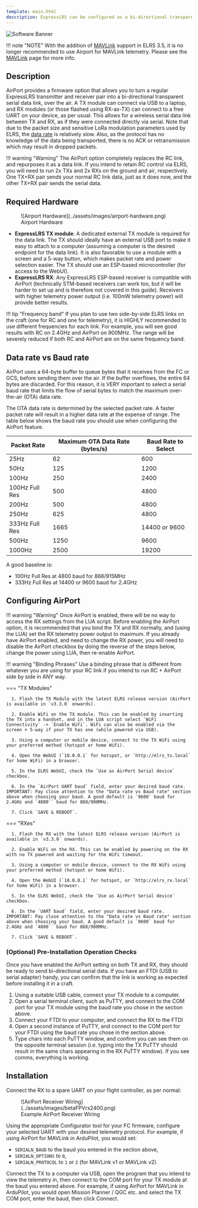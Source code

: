 ```yaml
---
template: main.html
description: ExpressLRS can be configured as a bi-directional transparent serial data link, over the air.
---
```


![Software Banner](https://raw.githubusercontent.com/ExpressLRS/ExpressLRS-Hardware/master/img/software.png)

!!! note "NOTE"
    With the addition of [MAVLink](../mavlink/) support in ELRS 3.5, it is no longer recommended to use Airport for MAVLink telemetry. Please see the [MAVLink](../mavlink/) page for more info.
	
## Description

AirPort provides a firmware option that allows you to turn a regular ExpressLRS transmitter and receiver pair into a bi-directional transparent serial data link, over the air.
A TX module can connect via USB to a laptop, and RX modules (or those flashed using RX-as-TX) can connect to a free UART on your device, as per usual. This allows for a wireless serial data link between TX and RX, as if they were connected directly via serial. Note that due to the packet size and sensitive LoRa modulation parameters used by ELRS, the [data rate](#data-rate-vs-baud-rate) is relatively slow. Also, as the protocol has no knowledge of the data being transported, there is no ACK or retransmission which may result in dropped packets.

!!! warning "Warning"
    The AirPort option completely replaces the RC link, and repurposes it as a data link. If you intend to retain RC control via ELRS, you will need to run 2x TXs and 2x RXs on the ground and air, respectively. One TX+RX pair sends your normal RC link data, just as it does now, and the other TX+RX pair sends the serial data.

## Required Hardware

<figure markdown>
![Airport Hardware](../assets/images/airport-hardware.png)
<figcaption>Airport Hardware</figcaption>
</figure>

* **ExpressLRS TX module**: A dedicated external TX module is required for the data link. The TX should ideally have an external USB port to make it easy to attach to a computer (assuming a computer is the desired endpoint for the data link). It is also favorable to use a module with a screen and a 5-way button, which makes packet rate and power selection easier. The TX should use an ESP-based microcontroller (for access to the WebUI).
* **ExpressLRS RX**: Any ExpressLRS ESP-based receiver is compatible with AirPort (technically STM-based receivers can work too, but it will be harder to set up and is therefore not covered in this guide). Receivers with higher telemetry power output (i.e. 100mW telemetry power) will provide better results.

!!! tip "Frequency band" 
      If you plan to use two side-by-side ELRS links on the craft (one for RC and one for telemetry), it is HIGHLY recommended to use different frequencies for each link. For example, you will see good results with RC on 2.4GHz and AirPort on 900MHz. The range will be severely reduced if both RC and AirPort are on the same frequency band.

## Data rate vs Baud rate

AirPort uses a 64-byte buffer to queue bytes that it receives from the FC or GCS, before sending them over the air. If the buffer overflows, the entire 64 bytes are discarded. For this reason, it is VERY important to select a serial baud rate that limits the flow of serial bytes to match the maximum over-the-air (OTA) data rate.

The OTA data rate is determined by the selected packet rate. A faster packet rate will result in a higher data rate at the expense of range. The table below shows the baud rate you should use when configuring the AirPort feature.

| Packet Rate | Maximum OTA Data Rate (bytes/s) | Baud Rate to Select |
|---|---|---|
| 25Hz | 62 | 600 |
| 50Hz | 125 | 1200 |
| 100Hz | 250 | 2400 |
| 100Hz Full Res | 500 | 4800 |
| 200Hz | 500 | 4800 |
| 250Hz | 625 | 4800 |
| 333Hz Full Res | 1665 | 14400 or 9600 |
| 500Hz | 1250 | 9600 |
| 1000Hz | 2500 | 19200 |

A good baseline is:

  * 100Hz Full Res at 4800 baud for 868/915MHz
  * 333Hz Full Res at 14400 or 9600 baud for 2.4GHz

## Configuring AirPort

!!! warning "Warning"
    Once AirPort is enabled, there will be no way to access the RX settings from the LUA script. Before enabling the AirPort option, it is recommended that you bind the TX and RX normally, and (using the LUA) set the RX telemetry power output to maximum. If you already have AirPort enabled, and need to change the RX power, you will need to disable the AirPort checkbox by doing the reverse of the steps below, change the power using LUA, then re-enable AirPort.

!!! warning "Binding Phrases"
    Use a binding phrase that is different from whatever you are using for your RC link if you intend to run RC + AirPort side by side in ANY way.


=== "TX Modules"

      1. Flash the TX Module with the latest ELRS release version (AirPort is available in `v3.3.0` onwards). 

      2. Enable WiFi on the TX module. This can be enabled by inserting the TX into a handset, and in the LUA script select `WiFi Connectivity` -> `Enable WiFi`. WiFi can also be enabled via the screen + 5-way if your TX has one (while powered via USB).

      3. Using a computer or mobile device, connect to the TX WiFi using your preferred method (hotspot or home WiFi).

      4. Open the WebUI (`10.0.0.1` for hotspot, or `http://elrs_tx.local` for home WiFi) in a browser.

      5. In the ELRS WebUI, check the `Use as AirPort Serial device` checkbox.

      6. In the `AirPort UART baud` field, enter your desired baud rate. IMPORTANT: Pay close attention to the "Data rate vs Baud rate" section above when choosing your baud. A good default is `9600` baud for 2.4GHz and `4800`` baud for 868/900MHz.

      7. Click `SAVE & REBOOT`.

=== "RXes"

      1. Flash the RX with the latest ELRS release version (AirPort is available in `v3.3.0` onwards). 

      2. Enable WiFi on the RX. This can be enabled by powering on the RX with no TX powered and waiting for the WiFi timeout.

      3. Using a computer or mobile device, connect to the RX WiFi using your preferred method (hotspot or home WiFi).

      4. Open the WebUI (`10.0.0.1` for hotspot, or `http://elrs_rx.local` for home WiFi) in a browser.

      5. In the ELRS WebUI, check the `Use as AirPort Serial device` checkbox.

      6. In the `UART baud` field, enter your desired baud rate. IMPORTANT: Pay close attention to the "Data rate vs Baud rate" section above when choosing your baud. A good default is `9600` baud for 2.4GHz and `4800`` baud for 868/900MHz.

      7. Click `SAVE & REBOOT`.

### (Optional) Pre-Installation Operation Checks

Once you have enabled the AirPort setting on both TX and RX, they should be ready to send bi-directional serial data. If you have an FTDI (USB to serial adapter) handy, you can confirm that the link is working as expected before installing it in a craft.

1. Using a suitable USB cable, connect your TX module to a computer.
2. Open a serial terminal client, such as PuTTY, and connect to the COM port for your TX module using the baud rate you chose in the section above.
3. Connect your FTDI to your computer, and connect the RX to the FTDI
4. Open a second instance of PuTTY, and connect to the COM port for your FTDI using the baud rate you chose in the section above.
5. Type chars into each PuTTY window, and confirm you can see them on the opposite terminal session (i.e. typing into the TX PuTTY should result in the same chars appearing in the RX PuTTY window). If you see comms, everything is working.

## Installation

Connect the RX to a spare UART on your flight controller, as per normal:

<figure markdown>
![AirPort Receiver Wiring](../assets/images/betaFPVrx2400.png)
<figcaption>Example AirPort Receiver Wiring</figcaption>
</figure>

Using the appropriate Configurator tool for your FC firmware, configure your selected UART with your desired telemetry protocol. For example, if using AirPort for MAVLink in ArduPilot, you would set:

* `SERIALN_BAUD` to the baud you entered in the section above,
* `SERIALN_OPTIONS` to `0`,
* `SERIALN_PROTOCOL` to `1` or `2` (for MAVLink v1 or MAVLink v2).

Connect the TX to a computer via USB, open the program that you intend to view the telemetry in, then connect to the COM port for your TX module at the baud you entered above. For example, if using AirPort for MAVLink in ArduPilot, you would open Mission Planner / QGC etc. and select the TX COM port, enter the baud, then click Connect.
